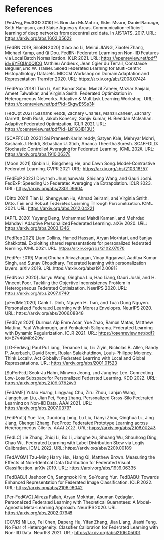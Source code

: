 # References

<a id="1">[FedAvg, FedSGD 2016]</a>
H. Brendan McMahan, Eider Moore, Daniel Ramage, Seth Hampson, and Blaise Aguera y Arcas. Communication-efficient learning of deep networks from decentralized data. In AISTATS, 2017. URL: https://arxiv.org/abs/1602.05629

<a id="2">[FedBN 2019, SiloBN 2020]</a>
Xiaoxiao Li, Meirui JIANG, Xiaofei Zhang, Michael Kamp, and Qi Dou. FedBN: Federated Learning on Non-IID Features via Local Batch Normalization. ICLR 2021. URL: https://openreview.net/pdf?id=6YEQUn0QICG
Mathieu Andreux, Jean Ogier du Terrail, Constance Beguier, Eric W. Tramel. Siloed Federated Learning for Multi-centric Histopathology Datasets. MICCAI Workshop on Domain Adaptation and Representation Transfer 2020. URL: https://arxiv.org/abs/2008.07424

<a id="3">[FedProx 2018]</a>
Tian Li, Anit Kumar Sahu, Manzil Zaheer, Maziar Sanjabi, Ameet Talwalkar, and Virginia Smith. Federated Optimization in Heterogeneous Networks. Adaptive & Multitask Learning Workshop. URL: https://openreview.net/pdf?id=SkgwE5Ss3N

<a id="4">[FedOpt 2021]</a>
Sashank Reddi, Zachary Charles, Manzil Zaheer, Zachary Garrett, Keith Rush, Jakub Konečný, Sanjiv Kumar, H. Brendan McMahan. Adaptive Federated Optimization. ICLR 2021. URL: https://openreview.net/pdf?id=LkFG3lB13U5

<a id="5">[SCAFFOLD 2020]</a>
Sai Praneeth Karimireddy, Satyen Kale, Mehryar Mohri, Sashank J. Reddi, Sebastian U. Stich, Ananda Theertha Suresh. SCAFFOLD: Stochastic Controlled Averaging for Federated Learning. ICML 2020. URL: https://arxiv.org/abs/1910.06378

<a id="6">[Moon 2021]</a>
Qinbin Li, Bingsheng He, and Dawn Song. Model-Contrastive Federated Learning. CVPR 2021. URL: https://arxiv.org/abs/2103.16257 

<a id="7">[FedExP 2023]</a>
Divyansh Jhunjhunwala, Shiqiang Wang, and Gauri Joshi. FedExP: Speeding Up Federated Averaging via Extrapolation. ICLR 2023. URL: https://arxiv.org/abs/2301.09604

<a id="8">[Ditto 2021]</a>
Tian Li, Shengyuan Hu, Ahmad Beirami, and Virginia Smith. Ditto: Fair and Robust Federated Learning Through Personalization. ICML 2021. URL: https://arxiv.org/abs/2012.04221

<a id="9">[APFL 2020]</a>
Yuyang Deng, Mohammad Mahdi Kamani, and Mehrdad Mahdavi. Adaptive Personalized Federated Learning. arXiv 2020. URL: https://arxiv.org/abs/2003.13461

<a id="10">[FedRep 2021]</a>
Liam Collins, Hamed Hassani, Aryan Mokhtari, and Sanjay Shakkottai. Exploiting shared representations for personalized federated learning. ICML 2021. URL: https://arxiv.org/abs/2102.07078

<a id="11">[FedPer 2019]</a>
Manoj Ghuhan Arivazhagan, Vinay Aggarwal, Aaditya Kumar Singh, and Sunav Choudhary. Federated learning with personalization layers. arXiv 2019. URL:https://arxiv.org/abs/1912.00818

<a id="12">[FedNova 2020]</a>
Jianyu Wang, Qinghua Liu, Hao Liang, Gauri Joshi, and H. Vincent Poor. Tackling the Objective Inconsistency Problem in Heterogeneous Federated Optimization. NeurIPS 2020. URL: https://arxiv.org/abs/2007.07481

<a id="13">[pFedMe 2020]</a>
Canh T. Dinh, Nguyen H. Tran, and Tuan Dung Nguyen. Personalized Federated Learning with Moreau Envelopes. NeurIPS 2020. URL: https://arxiv.org/abs/2006.08848

<a id="14">[FedDyn 2021]</a>
Durmus Alp Emre Acar, Yue Zhao, Ramon Matas, Matthew Mattina, Paul Whatmough, and Venkatesh Saligrama. Federated Learning with Dynamic Regularization. ICLR 2021. URL: https://openreview.net/pdf?id=B7v4QMR6Z9w

<a id="15">[LG-FedAvg]</a>
Paul Pu Liang, Terrance Liu, Liu Ziyin, Nicholas B. Allen, Randy P. Auerbach, David Brent, Ruslan Salakhutdinov, Louis-Philippe Morency. Think Locally, Act Globally: Federated Learning with Local and Global Representations. URL: https://arxiv.org/abs/2001.01523

<a id="16">[SuPerFed]</a>
Seok-Ju Hahn, Minwoo Jeong, and Junghye Lee. Connecting Low-Loss Subspace for Personalized Federated Learning. KDD 2022. URL: https://arxiv.org/abs/2109.07628v3

<a id="17">[FedAMP]</a>
Yutao Huang, Lingyang Chu, Zirui Zhou, Lanjun Wang, Jiangchuan Liu, Jian Pei, Yong Zhang. Personalized Cross-Silo Federated Learning on Non-IID Data. AAAI 2021. URL: https://arxiv.org/abs/2007.03797

<a id="18">[FedProto]</a>
Yue Tan, Guodong Long, Lu Liu, Tianyi Zhou, Qinghua Lu, Jing Jiang, Chengqi Zhang. FedProto: Federated Prototype Learning across Heterogeneous Clients. AAAI 2022. URL: https://arxiv.org/abs/2105.00243

<a id="19">[FedLC]</a>
Jie Zhang, Zhiqi Li, Bo Li, Jianghe Xu, Shuang Wu, Shouhong Ding, Chao Wu. Federated Learning with Label Distribution Skew via Logits Calibration. ICML 2022. URL: https://arxiv.org/abs/2209.00189

<a id="20">[FedAVGM]</a>
Tzu-Ming Harry Hsu, Hang Qi, Matthew Brown. Measuring the Effects of Non-Identical Data Distribution for Federated Visual Classification. arXiv 2019. URL: https://arxiv.org/abs/1909.06335

<a id="21">[FedBABU]</a>
Jaehoon Oh, Sangmook Kim, Se-Young Yun. FedBABU: Towards Enhanced Representation for Federated Image Classification. ICLR 2022. URL: https://arxiv.org/abs/2106.06042

<a id="22">[Per-FedAVG]</a>
Alireza Fallah, Aryan Mokhtari, Asuman Ozdaglar. Personalized Federated Learning with Theoretical Guarantees: A Model-Agnostic Meta-Learning Approach. NeurIPS 2020. URL: https://arxiv.org/abs/2002.07948

<a id="23">[CCVR]</a>
Mi Luo, Fei Chen, Dapeng Hu, Yifan Zhang, Jian Liang, Jiashi Feng. No Fear of Heterogeneity: Classifier Calibration for Federated Learning with Non-IID Data. NeurIPS 2021. URL: https://arxiv.org/abs/2106.05001